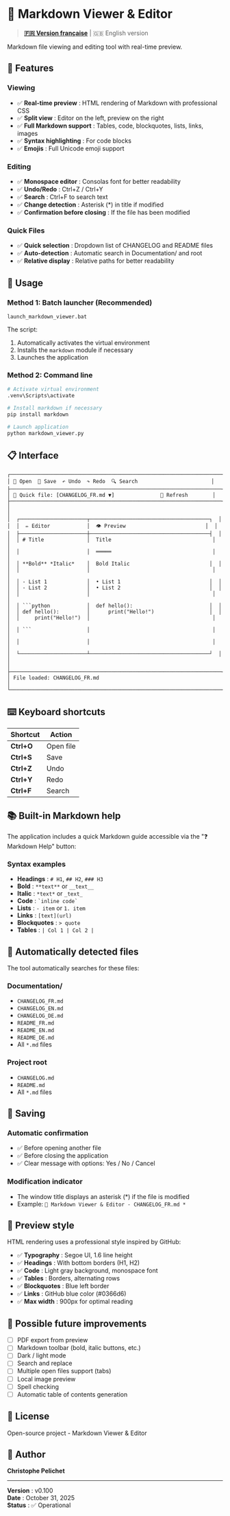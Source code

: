 # 📝 Markdown Viewer & Editor

> **[🇫🇷 Version française](../README.md)** | 🇬🇧 English version

Markdown file viewing and editing tool with real-time preview.

## 🎯 Features

### Viewing
- ✅ **Real-time preview** : HTML rendering of Markdown with professional CSS
- ✅ **Split view** : Editor on the left, preview on the right
- ✅ **Full Markdown support** : Tables, code, blockquotes, lists, links, images
- ✅ **Syntax highlighting** : For code blocks
- ✅ **Emojis** : Full Unicode emoji support

### Editing
- ✅ **Monospace editor** : Consolas font for better readability
- ✅ **Undo/Redo** : Ctrl+Z / Ctrl+Y
- ✅ **Search** : Ctrl+F to search text
- ✅ **Change detection** : Asterisk (*) in title if modified
- ✅ **Confirmation before closing** : If the file has been modified

### Quick Files
- ✅ **Quick selection** : Dropdown list of CHANGELOG and README files
- ✅ **Auto-detection** : Automatic search in Documentation/ and root
- ✅ **Relative display** : Relative paths for better readability

## 🚀 Usage

### Method 1: Batch launcher (Recommended)
```batch
launch_markdown_viewer.bat
```

The script:
1. Automatically activates the virtual environment
2. Installs the `markdown` module if necessary
3. Launches the application

### Method 2: Command line
```bash
# Activate virtual environment
.venv\Scripts\activate

# Install markdown if necessary
pip install markdown

# Launch application
python markdown_viewer.py
```

## 📋 Interface

```
┌─────────────────────────────────────────────────────────────────────┐
│ 📂 Open  💾 Save  ↶ Undo  ↷ Redo  🔍 Search                        │
├─────────────────────────────────────────────────────────────────────┤
│ 📂 Quick file: [CHANGELOG_FR.md ▼]               🔄 Refresh        │
├─────────────────────────────────────────────────────────────────────┤
│                                                                       │
│  ┌──────────────────────┬───────────────────────────────────────┐  │
│  │  ✏️ Editor            │  👁️ Preview                          │  │
│  ├──────────────────────┼───────────────────────────────────────┤  │
│  │ # Title              │  Title                                 │  │
│  │                      │  ═════                                 │  │
│  │ **Bold** *Italic*    │  Bold Italic                          │  │
│  │                      │                                        │  │
│  │ - List 1             │  • List 1                             │  │
│  │ - List 2             │  • List 2                             │  │
│  │                      │                                        │  │
│  │ ```python            │  def hello():                         │  │
│  │ def hello():         │      print("Hello!")                  │  │
│  │     print("Hello!")  │                                        │  │
│  │ ```                  │                                        │  │
│  │                      │                                        │  │
│  └──────────────────────┴───────────────────────────────────────┘  │
│                                                                       │
├─────────────────────────────────────────────────────────────────────┤
│ File loaded: CHANGELOG_FR.md                                        │
└─────────────────────────────────────────────────────────────────────┘
```

## ⌨️ Keyboard shortcuts

| Shortcut | Action |
|----------|--------|
| **Ctrl+O** | Open file |
| **Ctrl+S** | Save |
| **Ctrl+Z** | Undo |
| **Ctrl+Y** | Redo |
| **Ctrl+F** | Search |

## 📚 Built-in Markdown help

The application includes a quick Markdown guide accessible via the "❓ Markdown Help" button:

### Syntax examples
- **Headings** : `# H1`, `## H2`, `### H3`
- **Bold** : `**text**` or `__text__`
- **Italic** : `*text*` or `_text_`
- **Code** : `` `inline code` ``
- **Lists** : `- item` or `1. item`
- **Links** : `[text](url)`
- **Blockquotes** : `> quote`
- **Tables** : `| Col 1 | Col 2 |`

## 📁 Automatically detected files

The tool automatically searches for these files:

### Documentation/
- `CHANGELOG_FR.md`
- `CHANGELOG_EN.md`
- `CHANGELOG_DE.md`
- `README_FR.md`
- `README_EN.md`
- `README_DE.md`
- All `*.md` files

### Project root
- `CHANGELOG.md`
- `README.md`
- All `*.md` files

## 💾 Saving

### Automatic confirmation
- ✅ Before opening another file
- ✅ Before closing the application
- ✅ Clear message with options: Yes / No / Cancel

### Modification indicator
- The window title displays an asterisk (*) if the file is modified
- Example: `📝 Markdown Viewer & Editor - CHANGELOG_FR.md *`

## 🎨 Preview style

HTML rendering uses a professional style inspired by GitHub:

- ✅ **Typography** : Segoe UI, 1.6 line height
- ✅ **Headings** : With bottom borders (H1, H2)
- ✅ **Code** : Light gray background, monospace font
- ✅ **Tables** : Borders, alternating rows
- ✅ **Blockquotes** : Blue left border
- ✅ **Links** : GitHub blue color (#0366d6)
- ✅ **Max width** : 900px for optimal reading

## 🔮 Possible future improvements

- [ ] PDF export from preview
- [ ] Markdown toolbar (bold, italic buttons, etc.)
- [ ] Dark / light mode
- [ ] Search and replace
- [ ] Multiple open files support (tabs)
- [ ] Local image preview
- [ ] Spell checking
- [ ] Automatic table of contents generation

## 📄 License

Open-source project - Markdown Viewer & Editor

## 👤 Author

**Christophe Pelichet**

---

**Version** : v0.100  
**Date** : October 31, 2025  
**Status** : ✅ Operational
